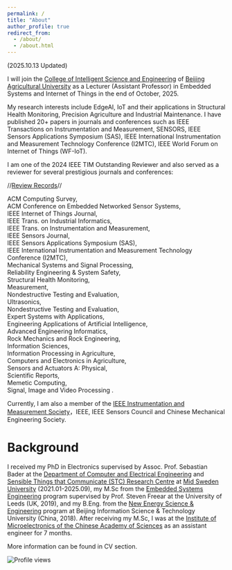 ```yaml
---
permalink: /
title: "About"
author_profile: true
redirect_from: 
  - /about/
  - /about.html
---
```

(2025.10.13 Updated)

I will join the [College of Intelligent Science and Engineering](https://en.bua.edu.cn/Colleges___Faculties/College_of_Intelligent_Science_and_Engineering.htm) of [Beijing Agricultural University](https://en.bua.edu.cn/) as a Lecturer (Assistant Professor) in Embedded Systems and Internet of Things in the end of October, 2025.

My research interests include EdgeAI, IoT and their applications in Structural Health Monitoring, Precision Agriculture and Industrial Maintenance.  I have published 20+ papers in journals and conferences such as IEEE Transactions on Instrumentation and Measurement, SENSORS, IEEE Sensors Applications Symposium (SAS), IEEE International Instrumentation and Measurement Technology Conference (I2MTC), IEEE World Forum on Internet of Things (WF-IoT). 

I am one of the 2024 IEEE TIM Outstanding Reviewer and also served as a reviewer for several prestigious journals and conferences:

//[Review Records](https://www.webofscience.com/wos/author/record/KHC-7517-2024)//

ACM Computing Survey, <br>
ACM Conference on Embedded Networked Sensor Systems, <br>
IEEE Internet of Things Journal,  <br>
IEEE Trans. on Industrial Informatics,  <br>
IEEE Trans. on Instrumentation and Measurement,  <br>
IEEE Sensors Journal,  <br>
IEEE Sensors Applications Symposium (SAS), <br>
IEEE International Instrumentation and Measurement Technology Conference (I2MTC), <br>
Mechanical Systems and Signal Processing,  <br>
Reliability Engineering & System Safety,  <br>
Structural Health Monitoring,  <br>
Measurement,  <br>
Nondestructive Testing and Evaluation,  <br>
Ultrasonics, <br>
Nondestructive Testing and Evaluation,   <br>
Expert Systems with Applications,  <br>
Engineering Applications of Artificial Intelligence,  <br>
Advanced Engineering Informatics,  <br>
Rock Mechanics and Rock Engineering,  <br>
Information Sciences,  <br>
Information Processing in Agriculture,  <br>
Computers and Electronics in Agriculture,  <br>
Sensors and Actuators A: Physical, <br>
Scientific Reports, <br>
Memetic Computing, <br>
Signal, Image and Video Processing
.

Currently, I am also a member of the [IEEE Instrumentation and Measurement Society](https://ieee-ims.org/)，IEEE, IEEE Sensors Council and Chinese Mechanical Engineering Society.

Background
======
I received my PhD in Electronics supervised by Assoc. Prof. Sebastian Bader at the 
[Department of Computer and Electrical Engineering](https://www.miun.se/en/meet-mid-sweden-university/Organisation/departments/det/) and [Sensible Things that Communicate (STC) Research Centre](https://www.miun.se/en/Research/research-centers/stc/) at [Mid Sweden University](https://www.miun.se/en/) (2021.01-2025.09), my M.Sc from the [Embedded Systems Engineering](https://courses.leeds.ac.uk/f310/embedded-systems-engineering-msc-eng-) program supervised by Prof. Steven Freear at the University of Leeds (UK, 2019), and my B.Eng. from the [New Energy Science & Engineering](https://www.bistu.edu.cn/jyjx/bks/bkzy/202309/W020230920631589846740.doc) program at Beijing Information Science & Technology University (China, 2018). After receiving my M.Sc, I was at the [Institute of Microelectronics of the Chinese Academy of Sciences](http://www.ime.cas.cn/) as an assistant engineer for 7 months.

More information can be found in CV section.

![Profile views](https://komarev.com/ghpvc/?username=YuxuanZhang-96&color=blue)
